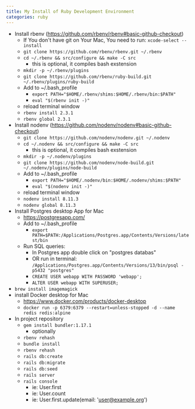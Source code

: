 ```yaml
---
title: My Install of Ruby Development Environment
categories: ruby
---
```


 * Install rbenv (https://github.com/rbenv/rbenv#basic-github-checkout)
   * If You don't have git on Your Mac, You need to run: `xcode-select --install`
   * `git clone https://github.com/rbenv/rbenv.git ~/.rbenv`
   * `cd ~/.rbenv && src/configure && make -C src`
     * this is optional, it compiles bash exstension
   * `mkdir -p ~/.rbenv/plugins`
   * `git clone https://github.com/rbenv/ruby-build.git ~/.rbenv/plugins/ruby-build`
   * Add to ~/.bash_profile
     * `export PATH="$HOME/.rbenv/shims:$HOME/.rbenv/bin:$PATH"`
     * `eval "$(rbenv init -)"`
   * reload terminal window 
   * `rbenv install 2.3.1`
   * `rbenv global 2.3.1`
 * Install nodenv (https://github.com/nodenv/nodenv#basic-github-checkout)
   * `git clone https://github.com/nodenv/nodenv.git ~/.nodenv`
   * `cd ~/.nodenv && src/configure && make -C src`
     * this is optional, it compiles bash exstension
   * `mkdir -p ~/.nodenv/plugins`
   * `git clone https://github.com/nodenv/node-build.git ~/.nodenv/plugins/node-build`
   * Add to ~/.bash_profile
       * `export PATH="$HOME/.nodenv/bin:$HOME/.nodenv/shims:$PATH"`
       * `eval "$(nodenv init -)"`
   * reload terminal window
   * `nodenv install 8.11.3`
   * `nodenv global 8.11.3`
 * Install Postgres desktop App for Mac
   * https://postgresapp.com/
   * Add to ~/.bash_profile
     * `export PATH=$PATH:/Applications/Postgres.app/Contents/Versions/latest/bin`
   * Run SQL queries:
     * In Postgres app double click on "postgres databas"
     * OR run in terminal: `/Applications/Postgres.app/Contents/Versions/13/bin/psql -p5432 "postgres"`
     * `CREATE USER webapp WITH PASSWORD 'webapp';`
     * `ALTER USER webapp WITH SUPERUSER;`
 * `brew install imagemagick`
 * install Docker desktop for Mac
   * https://www.docker.com/products/docker-desktop
   * `docker run -p 6379:6379 --restart=unless-stopped -d --name redis redis:alpine`
 * In project repository
   * `gem install bundler:1.17.1`
     * optionally
   * `rbenv rehash`
   * `bundle install`
   * `rbenv rehash`
   * `rails db:create`
   * `rails db:migrate`
   * `rails db:seed`
   * `rails server`
   * `rails console`
     * ie: User.first
     * ie: User.count
     * ie: User.first.update(email: 'user@example.org')
